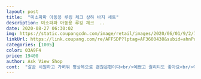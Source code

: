 ```yaml
---
layout: post 
title:  "미소파파 아동용 루킹 체크 상하 바지 세트" 
description: 미소파파 아동용 루킹 체크  ..
date: 2020-08-27 06:30:02 
img: https://static.coupangcdn.com/image/retail/images/2020/06/01/9/2/73d9a833-ebd1-4756-b6a9-9fa017bb7617.jpg 
linkUrl: https://link.coupang.com/re/AFFSDP?lptag=AF3600438&subid=ahnPublicAsk&pageKey=1648337394&itemId=2808712748&vendorItemId=70798283915&traceid=V0-113-867c97b4a057592e 
categories: [1005] 
color: 03A9F4 
price: 19400 
author: Ask View Shop 
cont:  "갈끔 시원하고 가벼워 평상복으로 괜찮은편이다<br/>예쁘고 퀄리티도 좋아요<br/>이쁜데 상의가 엄청크게 나온듯요<br/>" 
---
```

